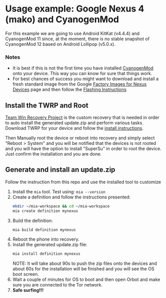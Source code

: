 
# Usage example: Google Nexus 4 (mako) and CyanogenMod

For this example we are going to use Android KitKat (v4.4.4) and CyanogenMod 11
since, at the moment, there is no stable snapshot of CyanogenMod 12 based on
Android Lollipop (v5.0.x).


### Notes
 *  It is best if this is not the first time you have installed
    [CyanogenMod](http://wiki.cyanogenmod.org/w/Install_CM_for_mako?setlang=en)
    onto your device. This way you can know for sure that things work.
 *  For best chances of success you might want to download and install a fresh
    standard image from the Google [Factory Images for Nexus Devices](https://developers.google.com/android/nexus/images)
    page and then follow the [Flashing Instructions](https://developers.google.com/android/nexus/images#instructions)


## Install the TWRP and Root
[Team Win Recovery Project](http://www.teamw.in/project/twrp2) is the custom
recovery that is needed in order to auto install the generated update.zip and
perform various tasks. Download TWRP for your device and follow the [install
instructions](http://twrp.me/devices/lgnexus4.html#fastboot-install).

Then Manually root the device or reboot into recovery and simply select
"Reboot > System" and you will be notified that the devices is not rooted and
you will have the option to install "SuperSu" in order to root the device. Just
confirm the installation and you are done.


## Generate and install an update.zip
Follow the instruction from this repo and use the installed tool to customize

1.  Install the `mia` tool. Test using:
    `mia --version`
2.  Create a definition and follow the instructions presented:
    ```bash
    mkdir ~/mia-workspace && cd ~/mia-workspace
    mia create definition mynexus
    ```
3.  Build the definition:
    ```bash
    mia build definition mynexus
    ```
4.  Reboot the phone into recovery.
5.  Install the generated update.zip file:
    ```bash
    mia install definition mynexus
    ```
    NOTE: It will take about 90s to push the zip files onto the devices and
          about 60s for the installation will be finished and you will see the
          OS boot screen.
6.  Wait a couple of minutes for OS to boot and then open Orbot and make sure
    you are connected to the Tor network.
7.  **Safe surfing!!!**
